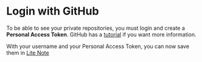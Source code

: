# Login with GitHub

To be able to see your private repositories, you must login and create a **Personal Access Token**. GitHub has a [tutorial](https://docs.github.com/en/github/authenticating-to-github/creating-a-personal-access-token) if you want more information.

With your username and your Personal Access Token, you can now save them in [Lite Note](https://lite-note.space/login)
